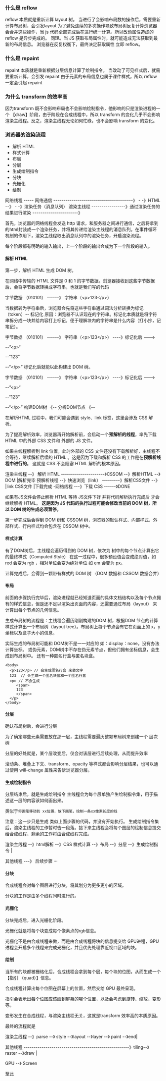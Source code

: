 ### 什么是 reflow

reflow 本质就是重新计算 layout 树。
当进行了会影响布局数的操作后，需要重新计算布局树，会引发layout
为了避免连续的多次操作导致布局树反复计算浏览器会合并这些操作，当 js 代码全部完成后在进行统一计算。所以改动属性造成的 reflow 是异步完成的。
同理。当 JS 获取布局属性时，就可能造成无法获取到最新的布局信息。
浏览器在反复权衡下，最终决定获取属性 立即 reflow。

### 什么是 repaint

repaint 本质就是重新根据分层信息计算了绘制指令。
当改动了可见样式后，就需要重新计算，会引发 repaint
由于元素的布局信息也属于课件样式，所以 reflow 一定会引起 repaint

### 为什么 transform 的效率高

因为transform 既不会影响布局也不会影响绘制指令，他影响的只是渲染进程的一个 【draw】阶段，由于阶段在合成线程中，所以 transform 的变化几乎不会影响渲染主线程。反之，渲染主线程无论如何忙碌，也不会影响 transform 的变化。

### 浏览器的渲染流程

+ 解析 HTML
+ 样式计算
+ 布局
+ 分层
+ 生成绘制指令
+ 分块
+ 光栅化
+ 绘制

网络线程   ----- 网络通信 ----------------------------------------》
              - -》HTML --》 
              - -》渲染任务（消息队列）
渲染主线程 -----------------》通过渲染任务的结果进行渲染 -----------------------》

首先，浏览器的网络线程会发送 http 请求，和服务器之间进行通信，之后将拿到的html封装成一个渲染任务，并将其传递给渲染主线程的消息队列。在事件循环机制的作用下，渲染主线程取出消息队列中的渲染任务，开启渲染流程。

每个阶段都有明确的输入输出，上一个阶段的输出会成为下一个阶段的输入。

#### 解析 HTML

第一步，解析 HTML 生成 DOM 树。

在网络中传输的 HTML 文件是 0 和 1 的字节数据。浏览器接收到这些字节数据后，会将字节数据转换成字符串，也就是我们写的代码

字节数据 （010101） ------》 字符串（\<p>123\</p>）

当数据转为字符串后，浏览器会先将这些字符串通过词法分析转换为标记（token）-- 标记化
原因：浏览器不认识现在的字符串。标记化本质就是将字符串拆分成一块并给内容打上标记，便于理解块内的字符串是什么内容（打小抄，记笔记）。

字节数据 （010101） ------》 字符串（\<p>123\</p>） ----》标记化后 --->

--”\<p>“

--“123”

--“\</p>”
标记化后就能以此构建出 DOM 树。

字节数据 （010101） ------》 字符串（\<p>123\</p>） ----》标记化后 --->

--”\<p>“

--“123”

--“\</p>”
构建DOM树    《--    分析DOM节点 《--

在解析HTML 过程中，我们可能会遇到 style、link 标签，这里会涉及 CSS 解析。

为了提高解析效率，浏览器再开始解析前，会启动一个**预解析的线程**，率先下载 HTML 中的外部 CSS 文件和 外部的 JS 文件。

如果主线程解析到 link 位置，此时外部的 CSS 文件还没有下载解析好，主线程不会等待，继续解析后续的 HTML 。这是因为下载和解析 CSS 的工作是在**预解析线程中进行的**。
这就是 CSS 不会阻塞 HTML 解析的根本原因。

渲染主线程  --》 解析 HTML ----------------------》CSSOM --》解析HTML --》DOM
                                             |解析完毕
预解析线程 --》快速浏览（link）  ---------》解析CSS文件 --》
               |link CSS文件     |下载完成
   -网络线程                  ---》下载 CSS  ------》DONE

如果有JS文件会停止解析 HTML 等待 JS文件下好 并将代码解析执行完成后 才会继续解析 HTML。
**这是因为 JS 代码的执行过程可能会修改当前的 DOM 树，所以 DOM 树的生成必须暂停。**

第一步完成后会得到 DOM 树和 CSSOM 树，浏览器的默认样式、内部样式、外部样式、行内样式均会包含在 CSSOM 树中。

#### 样式计算

有了DOM树后，主线程会遍历得到的 DOM 树，依次为 树中的每个节点计算出它的最终样式（Computed Style）
在这一过程中，很多预设值会变成绝对值，如 red 会变为 rgb ，相对单位会变为绝对单位 如 em 会变为 px。

计算完成后，会得到一颗带有样式的 DOM 树 （DOM 数据和 CSSOM 数据合并）

#### 布局

前面的步骤执行完毕后，渲染进程就已经知道页面的具体文档结构以及每个节点拥有的样式信息，但是还不足以渲染出页面的内容，还需要通过布局（layout） 来计算出每个节点的几何信息。

生成布局树的流程是：主线程会遍历刚刚构建的DOM 树，根据DOM 节点的计算样式计算出一个布局树（layout tree）。布局树上每个节点会有它在页面上的 x，y坐标以及盒子大小的信息。

实际生成的布局树可能和 DOM树不是一一对应的 如：display：none，没有办法计算坐标。
或伪元素，DOM树中不存在伪元素节点，但他们拥有坐标信息，会生成到布局树中。 还有一种匿名行盒与匿名块盒。

```
<body>
  <p>123</p> // 会生成匿名行盒 来装文字 
  123  // 会生成一个匿名块盒和一个匿名行盒 
  <p> // 不会生成 
     <span>
     123
     </span>
  </p>
</body>
```

#### 分层

确认布局树后，会进行分层

为了确定哪些元素需要放在那一层，主线程需要遍历整颗布局树来创建一个 层次树

分层的好处就是，某个层改变后，仅会对该层进行后续处理，从而提升效率

滚动条、堆叠上下文、transform、opacity 等样式都会影响分层结果，也可以通过使用 will-change 属性来告诉浏览器分层。

#### 生成绘制指令

分层结束后，就是生成绘制指令
主线程会为每个层单独产生绘制指令集，用于描述这一层的内容该如何画出来。

类似于`将画笔移动到 xx位置，放下画笔，绘制一条xx像素长度的线`

注意：这一步只是生成 类似上面步骤的代码，并没有开始执行。
生成绘制指令集后，渲染主线程的工作暂时告一段落。接下来主线程会将每个图层的绘制信息提交给合成线程，剩余的工作将由合成线程完成。

渲染主线程 --》html解析 --》CSS 样式计算 --》布局 --》分层 --》生成绘制指令 |

其他线程                                                                                                                 ---》 后续步骤 ···

#### 分块

合成线程会对每个图层进行分块，将其划分为更多更小的区域。

分块的工作是由多个线程同时进行的。

#### 光栅化

分块完成后，进入光栅化阶段。

光栅化就是将每个块变成每个像素点的rgb信息。

光栅化不是由合成线程来做，而是由合成线程将块的信息提交给 GPU进程，GPU 进程会开启多个线程来完成光栅化，并且优先处理靠近视口区域的块。

#### 绘制

当所有的块都被栅格化后，合成线程会拿到每个层，每个块的位图，从而生成一个【指引 （quad）】信息。

合成线程计算出每个位图在屏幕上的位置，然后交给 GPU 最终呈现。

指引会表示出每个位图应该画到屏幕的哪个位置，以及会考虑到旋转、缩放、变形等。

变形发生在合成线程，与渲染主线程无关，这就是transform 效率高的本质原因。

最终的流程就是

渲染主线程 --》parse --》 style --》layout --》layer --》 paint --》end|

其他线程    -----------------------------------------------------》tiling--》raster --》draw |

GPU  --》 Screen

至此
